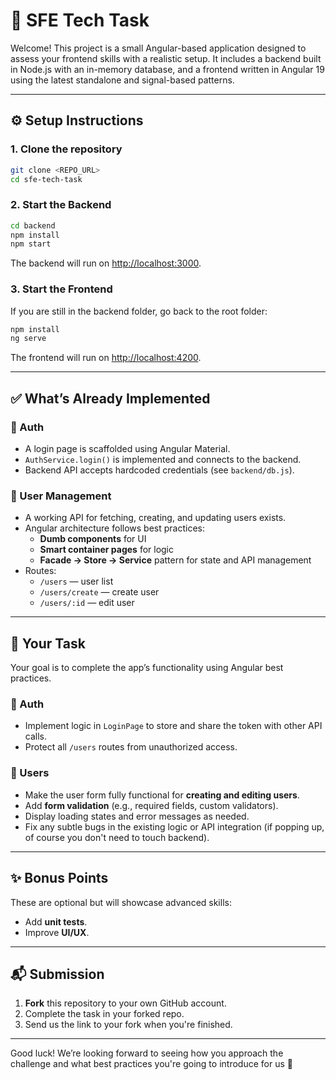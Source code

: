 # 💪 SFE Tech Task

Welcome! This project is a small Angular-based application designed to assess your frontend skills with a realistic setup. It includes a backend built in Node.js with an in-memory database, and a frontend written in Angular 19 using the latest standalone and signal-based patterns.

---

## ⚙️ Setup Instructions

### 1. Clone the repository

```bash
git clone <REPO_URL>
cd sfe-tech-task
```

### 2. Start the Backend

```bash
cd backend
npm install
npm start
```

The backend will run on [http://localhost:3000](http://localhost:3000).

### 3. Start the Frontend

If you are still in the backend folder, go back to the root folder:

```bash
npm install
ng serve
```

The frontend will run on [http://localhost:4200](http://localhost:4200).

---

## ✅ What’s Already Implemented

### 🔐 Auth

- A login page is scaffolded using Angular Material.
- `AuthService.login()` is implemented and connects to the backend.
- Backend API accepts hardcoded credentials (see `backend/db.js`).

### 👥 User Management

- A working API for fetching, creating, and updating users exists.
- Angular architecture follows best practices:
  - **Dumb components** for UI
  - **Smart container pages** for logic
  - **Facade → Store → Service** pattern for state and API management
- Routes:
  - `/users` — user list
  - `/users/create` — create user
  - `/users/:id` — edit user

---

## 🧐 Your Task

Your goal is to complete the app’s functionality using Angular best practices.

### 🔐 Auth

- Implement logic in `LoginPage` to store and share the token with other API calls.
- Protect all `/users` routes from unauthorized access.

### 👥 Users

- Make the user form fully functional for **creating and editing users**.
- Add **form validation** (e.g., required fields, custom validators).
- Display loading states and error messages as needed.
- Fix any subtle bugs in the existing logic or API integration (if popping up, of course you don't need to touch backend).

---

## ✨ Bonus Points

These are optional but will showcase advanced skills:

- Add **unit tests**.
- Improve **UI/UX**.

---

## 📬 Submission

1. **Fork** this repository to your own GitHub account.
2. Complete the task in your forked repo.
3. Send us the link to your fork when you're finished.

---

Good luck! We’re looking forward to seeing how you approach the challenge and what best practices you're going to introduce for us 🚀

